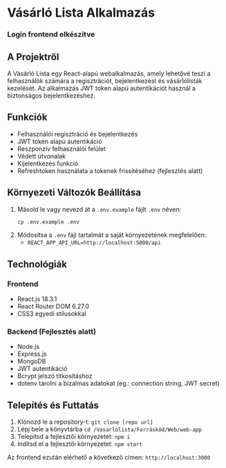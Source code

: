 # Vásárló Lista Alkalmazás

### Login frontend elkészítve

## A Projektről

A Vásárló Lista egy React-alapú webalkalmazás, amely lehetővé teszi a felhasználók számára a regisztrációt, bejelentkezést és vásárlólisták kezelését. Az alkalmazás JWT token alapú autentikációt használ a biztonságos bejelentkezéshez.

## Funkciók

- Felhasználói regisztráció és bejelentkezés
- JWT token alapú autentikáció
- Reszponzív felhasználói felület
- Védett útvonalak
- Kijelentkezés funkció
- Refreshtoken használata a tokenek frissítéséhez (fejlesztés alatt)

## Környezeti Változók Beállítása
1. Másold le vagy nevezd át a `.env.example` fájlt `.env` néven:
   ```bash
   cp .env.example .env
   ```
2. Módosítsa a `.env` fájl tartalmát a saját környezetének megfelelően:
   - ```REACT_APP_API_URL=http://localhost:5000/api```

## Technológiák

### Frontend
- React.js 18.3.1
- React Router DOM 6.27.0
- CSS3 egyedi stílusokkal

### Backend (Fejlesztés alatt)
- Node.js
- Express.js
- MongoDB
- JWT autentikáció
- Bcrypt jelszó titkosításhoz
- dotenv tárolni a bizalmas adatokat (eg.: connection string, JWT secret)

## Telepítés és Futtatás

1. Klónozd le a repository-t: ```git clone [repo url]```
2. Lépj bele a könyvtárba ```cd /Vasarlolista/Forráskód/Web/web-app```
3. Telepítsd a fejlesztői környezetet: ```npm i```
4. Indítsd el a fejlesztői környezetet: ```npm start```


Az frontend ezután elérhető a következő címen: `http://localhost:3000`
